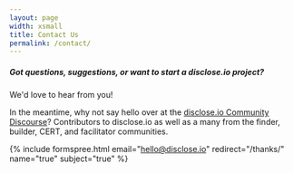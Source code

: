 ```yaml
---
layout: page
width: xsmall
title: Contact Us
permalink: /contact/
---
```


##### Got questions, suggestions, or want to start a disclose.io project? 

We'd love to hear from you!

In the meantime, why not say hello over at the [disclose.io Community Discourse](https://community.disclose.io)? Contributors to disclose.io as well as a many from the finder, builder, CERT, and facilitator communities.

{% include formspree.html email="hello@disclose.io" redirect="/thanks/" name="true" subject="true" %}
